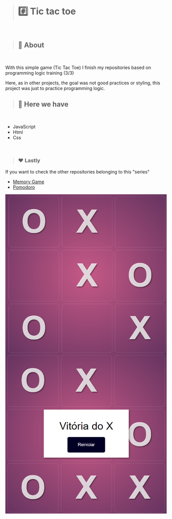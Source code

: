 > # #️⃣ Tic tac toe

<br>

> ## 🎒 About

<br>

<p>With this simple game (Tic Tac Toe) I finish my repositories based on programming logic training (3/3)

Here, as in other projects, the goal was not good practices or styling, this project was just to practice programming logic.</p>

> ## 🚀 Here we have

<br>

<ul>
<li>JavaScript</li>
<li>Html</li>
<li>Css</li>
</ul>

<br>

> ### ❤️ Lastly

<p> If you want to check the other repositories belonging to this "series" </p>

<ul>
<li><a href='https://github.com/JoaoMarcelo-J/memory-game'>Memory Game</a></li>
<li><a href='https://github.com/JoaoMarcelo-J/js-pomodoro'>Pomodoro</a></li>
</ul>

<img src='./img/img-1.png' align='left'>
<img src='./img/img-2.png' align='right'>
